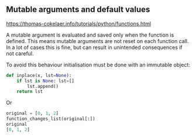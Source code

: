 
## Mutable arguments and default values

https://thomas-cokelaer.info/tutorials/python/functions.html

A mutable argument is evaluated and saved only when the function is defined. This means mutable arguments are not reset on each function call. In a lot of cases this is fine, but can result in unintended consequences if not careful.

To avoid this behaviour initialisation must be done with an immutable object:

```python
def inplace(x, lst=None):
    if lst is None: lst=[]
        lst.append()
    return lst
```
Or

```python
original = [0, 1, 2]
function_changes_list(original[:])
original
[0, 1, 2]
```

